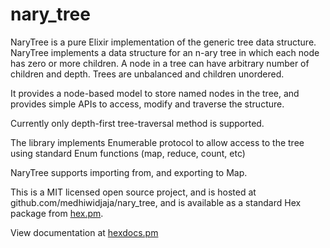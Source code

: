 # nary_tree

NaryTree is a pure Elixir implementation of the generic tree data structure. NaryTree implements a data structure for an n-ary tree in which each node has zero or more children. A node in a tree can have arbitrary number of children and depth. Trees are unbalanced and children unordered.

It provides a node-based model to store named nodes in the tree, and provides simple APIs to access, modify and traverse the structure.

Currently only depth-first tree-traversal method is supported.

The library implements Enumerable protocol to allow access to the tree using standard Enum functions (map, reduce, count, etc)

NaryTree supports importing from, and exporting to Map.

This is a MIT licensed open source project, and is hosted at github.com/medhiwidjaja/nary_tree, and is available as a standard Hex package from [hex.pm](https://hex.pm/packages/nary_tree).

View documentation at [hexdocs.pm](https://hexdocs.pm/nary_tree/)
